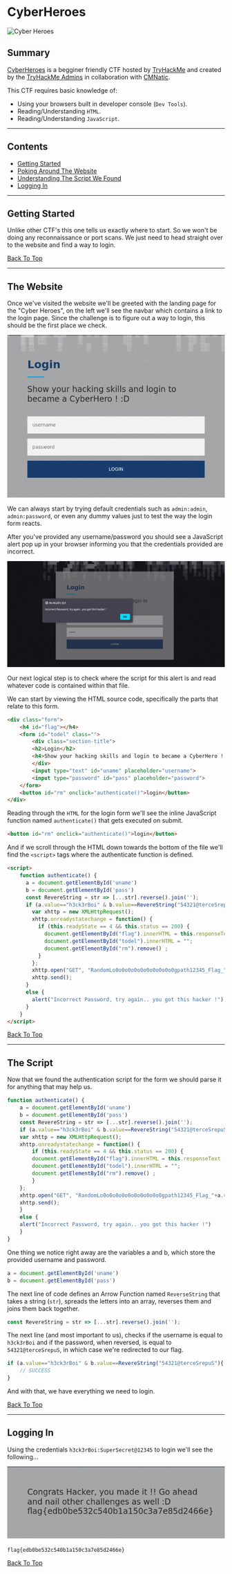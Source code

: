 # CyberHeroes

![Cyber Heroes](./Assets/cyber-heroes-background.png "Cyber Heroes Website Background")

## Summary

[CyberHeroes](https://tryhackme.com/room/cyberheroes "CyberHeroes TryHackMe Room") is a begginer friendly CTF hosted by [TryHackMe](https://tryhackme.com/ "TryHackMe Website") and created by the [TryHackMe Admins](https://tryhackme.com/p/tryhackme "TryHackMe Admin Profile") in collaboration with [CMNatic](https://github.com/CMNatic "CMNatic GitHub Profile").

This CTF requires basic knowledge of:

* Using your browsers built in developer console (```Dev Tools```).
* Reading/Understanding ```HTML```.
* Reading/Understanding ```JavaScript```.

---

## Contents

* [Getting Started](#getting-started "Jump To Getting Started")
* [Poking Around The Website](#the-website "Jump To The Website")
* [Understanding The Script We Found](#the-script "Jump To The Script")
* [Logging In](#logging-in "Jump To Logging In")

---

## Getting Started

Unlike other CTF's this one tells us exactly where to start. So we won't be doing any reconnaissance or port scans. We just need to head straight over to the website and find a way to login.

[Back To Top](#cyberheroes "Jump To Top")

---

## The Website

Once we've visited the website we'll be greeted with the landing page for the "Cyber Heroes", on the left we'll see the navbar which contains a link to the login page. Since the challenge is to figure out a way to login, this should be the first place we check.

![Cyber Heroes Login Form](./Assets/cyber-heroes-login.png "Cyber Heroes Login Form")

We can always start by trying default credentials such as ```admin:admin```, ```admin:password```, or even any dummy values just to test the way the login form reacts.

After you've provided any username/password you should see a JavaScript alert pop up in your browser informing you that the credentials provided are incorrect.

![Incorrect Credentials Alert](./Assets/incorrect-password.png "Incorrect Credentials Alert")

Our next logical step is to check where the script for this alert is and read whatever code is contained within that file.

We can start by viewing the HTML source code, specifically the parts that relate to this form.

```html
<div class="form">
    <h4 id="flag"></h4>
    <form id="todel" class="">
        <div class="section-title">
        <h2>Login</h2>
        <h4>Show your hacking skills and login to became a CyberHero ! :D</h4>
        </div>
        <input type="text" id="uname" placeholder="username">
        <input type="password" id="pass" placeholder="password">
    </form>
    <button id="rm" onclick="authenticate()">login</button>
</div>
```

Reading through the ```HTML``` for the login form we'll see the inline JavaScript function named ```authenticate()``` that gets executed on submit.

```html
<button id="rm" onclick="authenticate()">login</button>
```

And if we scroll through the HTML down towards the bottom of the file we'll find the ```<script>``` tags where the authenticate function is defined.

```html
<script>
    function authenticate() {
      a = document.getElementById('uname')
      b = document.getElementById('pass')
      const RevereString = str => [...str].reverse().join('');
      if (a.value=="h3ck3rBoi" & b.value==RevereString("54321@terceSrepuS")) { 
        var xhttp = new XMLHttpRequest();
        xhttp.onreadystatechange = function() {
          if (this.readyState == 4 && this.status == 200) {
            document.getElementById("flag").innerHTML = this.responseText ;
            document.getElementById("todel").innerHTML = "";
            document.getElementById("rm").remove() ;
          }
        };
        xhttp.open("GET", "RandomLo0o0o0o0o0o0o0o0o0o0gpath12345_Flag_"+a.value+"_"+b.value+".txt", true);
        xhttp.send();
      }
      else {
        alert("Incorrect Password, try again.. you got this hacker !")
      }
    }
</script>
```

[Back To Top](#cyberheroes "Jump To Top")

---

## The Script

Now that we found the authentication script for the form we should parse it for anything that may help us.

```js
function authenticate() {
    a = document.getElementById('uname')
    b = document.getElementById('pass')
    const RevereString = str => [...str].reverse().join('');
    if (a.value=="h3ck3rBoi" & b.value==RevereString("54321@terceSrepuS")) { 
    var xhttp = new XMLHttpRequest();
    xhttp.onreadystatechange = function() {
        if (this.readyState == 4 && this.status == 200) {
        document.getElementById("flag").innerHTML = this.responseText ;
        document.getElementById("todel").innerHTML = "";
        document.getElementById("rm").remove() ;
        }
    };
    xhttp.open("GET", "RandomLo0o0o0o0o0o0o0o0o0o0gpath12345_Flag_"+a.value+"_"+b.value+".txt", true);
    xhttp.send();
    }
    else {
    alert("Incorrect Password, try again.. you got this hacker !")
    }
}
```

One thing we notice right away are the variables a and b, which store the provided username and password.

```js
a = document.getElementById('uname')
b = document.getElementById('pass')
```

The next line of code defines an Arrow Function named ```ReverseString``` that takes a string (```str```), spreads the letters into an array, reverses them and joins them back together.

```js
const RevereString = str => [...str].reverse().join('');
```

The next line (and most important to us), checks if the username is equal to ```h3ck3rBoi``` and if the password, when reversed, is equal to ```54321@terceSrepuS```, in which case we're redirected to our flag.

```js
if (a.value=="h3ck3rBoi" & b.value==RevereString("54321@terceSrepuS"){
    // SUCCESS
}
```

And with that, we have everything we need to login.

[Back To Top](#cyberheroes "Jump To Top")

---

## Logging In

Using the credentials ```h3ck3rBoi:SuperSecret@12345``` to login we'll see the following...

![Login Message Flag](./Assets/login-message.png "Login Message Flag")

```flag{edb0be532c540b1a150c3a7e85d2466e}```

[Back To Top](#cyberheroes "Jump To Top")
